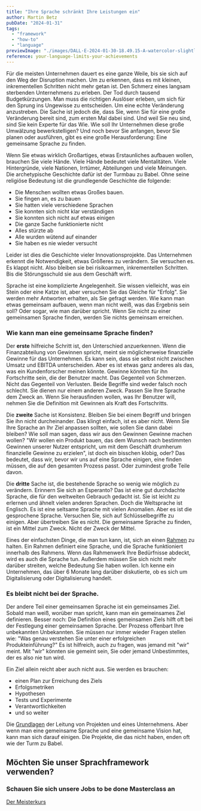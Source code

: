 ```yaml
---
title: "Ihre Sprache schränkt Ihre Leistungen ein"
author: Martin Betz
pubDate: "2024-01-31"
tags:
  - "framework"
  - "how-to"
  - "language"
previewImage: "./images/DALL·E-2024-01-30-18.49.15-A-watercolor-slightly-geometric-styled-painting-depicting-the-Tower-of-Babel.-The-painting-should-capture-the-iconic-and-ambitious-structure-of-the-T.png"
reference: your-language-limits-your-achievements
---
```


Für die meisten Unternehmen dauert es eine ganze Weile, bis sie sich auf den Weg der Disruption machen. Um zu erkennen, dass es mit kleinen, inkrementellen Schritten nicht mehr getan ist. Den Schmerz eines langsam sterbenden Unternehmens zu erleben. Der Tod durch tausend Budgetkürzungen. Man muss die richtigen Auslöser erleben, um sich für den Sprung ins Ungewisse zu entscheiden. Um eine echte Veränderung anzustreben. Die Sache ist jedoch die, dass Sie, wenn Sie für eine große Veränderung bereit sind, zum ersten Mal dabei sind. Und weil Sie neu sind, sind Sie kein Experte für das Wie. Wie soll Ihr Unternehmen diese große Umwälzung bewerkstelligen? Und noch bevor Sie anfangen, bevor Sie planen oder ausführen, gibt es eine große Herausforderung: Eine gemeinsame Sprache zu finden.

Wenn Sie etwas wirklich Großartiges, etwas Erstaunliches aufbauen wollen, brauchen Sie viele Hände. Viele Hände bedeutet viele Mentalitäten. Viele Hintergründe, viele Nationen, Irrtümer, Abteilungen und viele Meinungen. Die archetypische Geschichte dafür ist der Turmbau zu Babel. Ohne seine religiöse Bedeutung ist die grundlegende Geschichte die folgende:

- Die Menschen wollten etwas Großes bauen.
- Sie fingen an, es zu bauen
- Sie hatten viele verschiedene Sprachen
- Sie konnten sich nicht klar verständigen
- Sie konnten sich nicht auf etwas einigen
- Die ganze Sache funktionierte nicht
- Alles stürzte ab
- Alle wurden wütend auf einander
- Sie haben es nie wieder versucht

Leider ist dies die Geschichte vieler Innovationsprojekte. Das Unternehmen erkennt die Notwendigkeit, etwas Größeres zu verändern. Sie versuchen es. Es klappt nicht. Also bleiben sie bei risikoarmen, inkrementellen Schritten. Bis die Störungsschuld sie aus dem Geschäft wirft.

Sprache ist eine komplizierte Angelegenheit. Sie wissen vielleicht, was ein Stein oder eine Katze ist, aber versuchen Sie das Gleiche für "Erfolg". Sie werden mehr Antworten erhalten, als Sie gefragt werden. Wie kann man etwas gemeinsam aufbauen, wenn man nicht weiß, was das Ergebnis sein soll? Oder sogar, wie man darüber spricht. Wenn Sie nicht zu einer gemeinsamen Sprache finden, werden Sie nichts gemeinsam erreichen.

### Wie kann man eine gemeinsame Sprache finden?

Der **erste** hilfreiche Schritt ist, den Unterschied anzuerkennen. Wenn die Finanzabteilung von Gewinnen spricht, meint sie möglicherweise finanzielle Gewinne für das Unternehmen. Es kann sein, dass sie selbst nicht zwischen Umsatz und EBITDA unterscheiden. Aber es ist etwas ganz anderes als das, was ein Kundenforscher meinen könnte. Gewinne könnten für ihn Fortschritte sein, die der Benutzer macht. Das Gegenteil von Schmerzen. Nicht das Gegenteil von Verlusten. Beide Begriffe sind weder falsch noch schlecht. Sie dienen nur einem anderen Zweck. Passen Sie Ihre Sprache dem Zweck an. Wenn Sie herausfinden wollen, was Ihr Benutzer will, nehmen Sie die Definition mit Gewinnen als Kraft des Fortschritts.

Die **zweite** Sache ist Konsistenz. Bleiben Sie bei einem Begriff und bringen Sie ihn nicht durcheinander. Das klingt einfach, ist es aber nicht. Wenn Sie Ihre Sprache an Ihr Ziel anpassen sollten, wie sollen Sie dann dabei bleiben? Wie soll man sagen, dass wir aus den Gewinnen Gewinne machen wollen? "Wir wollen ein Produkt bauen, das dem Wunsch nach bestimmten Gewinnen unserer Nutzer entspricht, um mit dem Geschäft drumherum finanzielle Gewinne zu erzielen", ist doch ein bisschen klobig, oder? Das bedeutet, dass wir, bevor wir uns auf eine Sprache einigen, eine finden müssen, die auf den gesamten Prozess passt. Oder zumindest große Teile davon.

Die **dritte** Sache ist, die bestehende Sprache so wenig wie möglich zu verändern. Erinnern Sie sich an Esperanto? Das ist eine gut durchdachte Sprache, die für den weltweiten Gebrauch gedacht ist. Sie ist leicht zu erlernen und ähnelt vielen anderen Sprachen. Doch die Weltsprache ist Englisch. Es ist eine seltsame Sprache mit vielen Anomalien. Aber es ist die gesprochene Sprache. Versuchen Sie, sich auf Schlüsselbegriffe zu einigen. Aber übertreiben Sie es nicht. Die gemeinsame Sprache zu finden, ist ein Mittel zum Zweck. Nicht der Zweck der Mittel.

Eines der einfachsten Dinge, die man tun kann, ist, sich an einen [Rahmen](/blog/verstehen-die-zu-erledigenden-Aufgaben-Perspektive/) zu halten. Ein Rahmen definiert eine Sprache, und die Sprache funktioniert innerhalb des Rahmens. Wenn das Rahmenwerk Ihre Bedürfnisse abdeckt, wird es auch die Sprache tun. Außerdem müssen Sie sich nicht mehr darüber streiten, welche Bedeutung Sie haben wollen. Ich kenne ein Unternehmen, das über 6 Monate lang darüber diskutierte, ob es sich um Digitalisierung oder Digitalisierung handelt.

### Es bleibt nicht bei der Sprache.

Der andere Teil einer gemeinsamen Sprache ist ein gemeinsames Ziel. Sobald man weiß, worüber man spricht, kann man ein gemeinsames Ziel definieren. Besser noch: Die Definition eines gemeinsamen Ziels hilft oft bei der Festlegung einer gemeinsamen Sprache. Der Prozess offenbart Ihre unbekannten Unbekannten. Sie müssen nur immer wieder Fragen stellen wie: "Was genau verstehen Sie unter einer erfolgreichen Produkteinführung?" Es ist hilfreich, auch zu fragen, was jemand mit "wir" meint. Mit "wir" könnten sie gemeint sein, Sie oder jemand Unbestimmtes, der es also nie tun wird.

Ein Ziel allein reicht aber auch nicht aus. Sie werden es brauchen:

- einen Plan zur Erreichung des Ziels
- Erfolgsmetriken
- Hypothesen
- Tests und Experimente
- Verantwortlichkeiten
- und so weiter

Die [Grundlagen](/blog/most-important-business-skills/) der Leitung von Projekten und eines Unternehmens. Aber wenn man eine gemeinsame Sprache und eine gemeinsame Vision hat, kann man sich darauf einigen. Die Projekte, die das nicht haben, enden oft wie der Turm zu Babel.

## Möchten Sie unser Sprachframework verwenden?

### Schauen Sie sich unsere Jobs to be done Masterclass an

[Der Meisterkurs](/services/mastering-jobs-to-be-done-online-workshop/)
